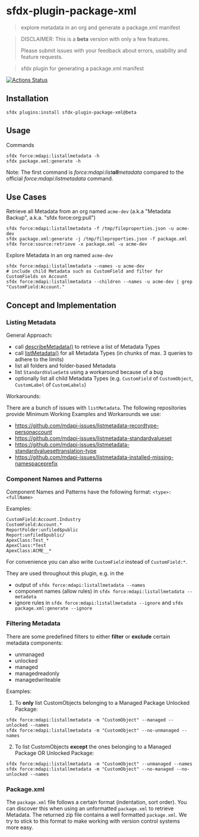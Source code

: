 # sfdx-plugin-package-xml

> explore metadata in an org and generate a package.xml manifest

> DISCLAIMER: This is a **beta** version with only a few features.
>
> Please submit issues with your feedback about errors, usability and feature requests.

> sfdx plugin for generating a package.xml manifest

[![Actions Status](https://github.com/amtrack/sfdx-plugin-package-xml/workflows/Test%20and%20Release/badge.svg)](https://github.com/amtrack/sfdx-plugin-package-xml/actions)

## Installation

```console
sfdx plugins:install sfdx-plugin-package-xml@beta
```

## Usage

Commands

```console
sfdx force:mdapi:listallmetadata -h
sfdx package.xml:generate -h
```

Note: The first command is _force:mdapi:list**all**metadata_ compared to the official _force:mdapi:listmetadata_ command.

## Use Cases

Retrieve all Metadata from an org named `acme-dev` (a.k.a "Metadata Backup", a.k.a. "sfdx force:org:pull")

```console
sfdx force:mdapi:listallmetadata -f /tmp/fileproperties.json -u acme-dev
sfdx package.xml:generate -j /tmp/fileproperties.json -f package.xml
sfdx force:source:retrieve -x package.xml -u acme-dev
```

Explore Metadata in an org named `acme-dev`

```console
sfdx force:mdapi:listallmetadata --names -u acme-dev
# include child Metadata such as CustomField and filter for CustomFields on Account
sfdx force:mdapi:listallmetadata --children --names -u acme-dev | grep "CustomField:Account."
```

## Concept and Implementation

### Listing Metadata

General Approach:

- call [describeMetadata()](https://developer.salesforce.com/docs/atlas.en-us.api_meta.meta/api_meta/meta_describe.htm) to retrieve a list of Metadata Types
- call [listMetadata()](https://developer.salesforce.com/docs/atlas.en-us.api_meta.meta/api_meta/meta_listmetadata.htm) for all Metadata Types (in chunks of max. 3 queries to adhere to the limits)
- list all folders and folder-based Metadata
- list `StandardValueSet`s using a workaround because of a bug
- optionally list all child Metadata Types (e.g. `CustomField` of `CustomObject`, `CustomLabel` of `CustomLabels`)

Workarounds:

There are a bunch of issues with `listMetadata`. The following repositories provide Minimum Working Examples and Workarounds we use:

- https://github.com/mdapi-issues/listmetadata-recordtype-personaccount
- https://github.com/mdapi-issues/listmetadata-standardvalueset
- https://github.com/mdapi-issues/listmetadata-standardvaluesettranslation-type
- https://github.com/mdapi-issues/listmetadata-installed-missing-namespaceprefix

### Component Names and Patterns

Component Names and Patterns have the following format: `<type>:<fullName>`

Examples:

```
CustomField:Account.Industry
CustomField:Account.*
ReportFolder:unfiled$public
Report:unfiled$public/
ApexClass:Test_*
ApexClass:*Test
ApexClass:ACME__*
```

For convenience you can also write `CustomField` instead of `CustomField:*`.

They are used throughout this plugin, e.g. in the

- output of `sfdx force:mdapi:listallmetadata --names`
- component names (allow rules) in `sfdx force:mdapi:listallmetadata --metadata`
- ignore rules in `sfdx force:mdapi:listallmetadata --ignore` and `sfdx package.xml:generate --ignore`

### Filtering Metadata

There are some predefined filters to either **filter** or **exclude** certain metadata components:

- unmanaged
- unlocked
- managed
- managedreadonly
- managedwriteable

Examples:

1. To **only** list CustomObjects belonging to a Managed Package Unlocked Package:

```console
sfdx force:mdapi:listallmetadata -m "CustomObject" --managed --unlocked --names
sfdx force:mdapi:listallmetadata -m "CustomObject" --no-unmanaged --names
```

2. To list CustomObjects **except** the ones belonging to a Managed Package OR Unlocked Package:

```console
sfdx force:mdapi:listallmetadata -m "CustomObject" --unmanaged --names
sfdx force:mdapi:listallmetadata -m "CustomObject" --no-managed --no-unlocked --names
```

### Package.xml

The `package.xml` file follows a certain format (indentation, sort order).
You can discover this when using an unformatted `package.xml` to retrieve Metadata.
The returned zip file contains a well formatted `package.xml`.
We try to stick to this format to make working with version control systems more easy.
